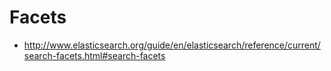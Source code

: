 # Facets

- http://www.elasticsearch.org/guide/en/elasticsearch/reference/current/search-facets.html#search-facets


